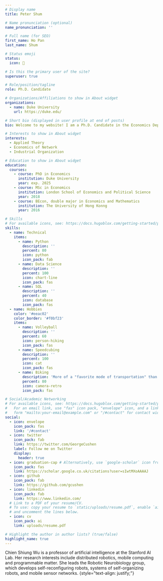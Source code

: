 ```yaml
---
# Display name
title: Peter Shum

# Name pronunciation (optional)
name_pronunciation: ''

# Full name (for SEO)
first_name: Ho Pan 
last_name: Shum

# Status emoji
status:
  icon: 🤯

# Is this the primary user of the site?
superuser: true

# Role/position/tagline
role: Ph.D. Candidate

# Organizations/Affiliations to show in About widget
organizations:
  - name: Duke University
    url: https://duke.edu/

# Short bio (displayed in user profile at end of posts)
bio: Welcome to my website! I am a Ph.D. Candidate in the Economics Department of Duke. I will participate the job market in the Fall of 2024. My research interest is applied theory in network settings. I have worked on projects of network markets, company hierarchies, and product differentiation.

# Interests to show in About widget
interests:
  - Applied Theory
  - Economics of Network
  - Industrial Organization

# Education to show in About widget
education:
  courses:
    - course: PhD in Economics
      institution: Duke University
      year: exp. 2025
    - course: MSc in Economics
      institution: London School of Economics and Political Science
      year: 2018
    - course: BEcon, double major in Economics and Mathematics
      institution: The University of Hong Konng
      year: 2016

# Skills
# For available icons, see: https://docs.hugoblox.com/getting-started/page-builder/#icons
skills:
  - name: Technical
    items:
      - name: Python
        description: ''
        percent: 80
        icon: python
        icon_pack: fab
      - name: Data Science
        description: ''
        percent: 100
        icon: chart-line
        icon_pack: fas
      - name: SQL
        description: ''
        percent: 40
        icon: database
        icon_pack: fas
  - name: Hobbies
    color: '#eeac02'
    color_border: '#f0bf23'
    items:
      - name: Volleyball
        description: ''
        percent: 60
        icon: person-hiking
        icon_pack: fas
      - name: Speedcubing
        description: ''
        percent: 100
        icon: cat
        icon_pack: fas
      - name: Biking
        description: 'More of a "favorite mode of transportation" than a sport hobby.'
        percent: 80
        icon: camera-retro
        icon_pack: fas

# Social/Academic Networking
# For available icons, see: https://docs.hugoblox.com/getting-started/page-builder/#icons
#   For an email link, use "fas" icon pack, "envelope" icon, and a link in the
#   form "mailto:your-email@example.com" or "/#contact" for contact widget.
social:
  - icon: envelope
    icon_pack: fas
    link: '/#contact'
  - icon: twitter
    icon_pack: fab
    link: https://twitter.com/GeorgeCushen
    label: Follow me on Twitter
    display:
      header: true
  - icon: graduation-cap # Alternatively, use `google-scholar` icon from `ai` icon pack
    icon_pack: fas
    link: https://scholar.google.co.uk/citations?user=sIwtMXoAAAAJ
  - icon: github
    icon_pack: fab
    link: https://github.com/gcushen
  - icon: linkedin
    icon_pack: fab
    link: https://www.linkedin.com/
  # Link to a PDF of your resume/CV.
  # To use: copy your resume to `static/uploads/resume.pdf`, enable `ai` icons in `params.yaml`,
  # and uncomment the lines below.
  - icon: cv
    icon_pack: ai
    link: uploads/resume.pdf

# Highlight the author in author lists? (true/false)
highlight_name: true
---
```


Chien Shiung Wu is a professor of artificial intelligence at the Stanford AI Lab. Her research interests include distributed robotics, mobile computing and programmable matter. She leads the Robotic Neurobiology group, which develops self-reconfiguring robots, systems of self-organizing robots, and mobile sensor networks.
{style="text-align: justify;"}
